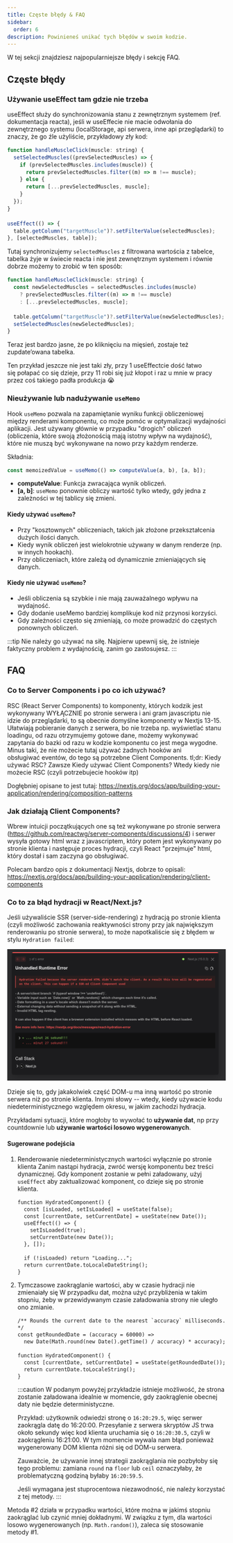 ```yaml
---
title: Częste błędy & FAQ
sidebar:
  order: 6
description: Powinieneś unikać tych błędów w swoim kodzie.
---
```


W tej sekcji znajdziesz najpopularniejsze błędy i sekcję FAQ.

## Częste błędy

### Używanie useEffect tam gdzie nie trzeba

useEffect służy do synchronizowania stanu z zewnętrznym systemem (ref. dokumentacja reacta), jeśli w useEffecie nie macie odwołania do zewnętrznego systemu (localStorage, api serwera, inne api przeglądarki) to znaczy, że go źle użyliście, przykładowy zły kod:

```jsx
function handleMuscleClick(muscle: string) {
  setSelectedMuscles((prevSelectedMuscles) => {
    if (prevSelectedMuscles.includes(muscle)) {
      return prevSelectedMuscles.filter((m) => m !== muscle);
    } else {
      return [...prevSelectedMuscles, muscle];
    }
  });
}

useEffect(() => {
  table.getColumn("targetMuscle")?.setFilterValue(selectedMuscles);
}, [selectedMuscles, table]);
```

Tutaj synchronizujemy `selectedMuscles` z filtrowana wartościa z tabelce, tabelka żyje w świecie reacta i nie jest zewnętrznym systemem i równie dobrze możemy to zrobić w ten sposób:

```jsx
function handleMuscleClick(muscle: string) {
  const newSelectedMuscles = selectedMuscles.includes(muscle)
    ? prevSelectedMuscles.filter((m) => m !== muscle)
    : [...prevSelectedMuscles, muscle];

  table.getColumn("targetMuscle")?.setFilterValue(newSelectedMuscles);
  setSelectedMuscles(newSelectedMuscles);
}
```

Teraz jest bardzo jasne, że po kliknięciu na mięsień, zostaje też zupdate’owana tabelka.

Ten przykład jeszcze nie jest taki zły, przy 1 useEffectcie dość łatwo się połapać co się dzieje, przy 11 robi się już kłopot i raz u mnie w pracy przez coś takiego padła produkcja 😭

### Nieużywanie lub nadużywanie `useMemo`

Hook `useMemo` pozwala na zapamiętanie wyniku funkcji obliczeniowej między renderami komponentu, co może pomóc w optymalizacji wydajności aplikacji. Jest używany głównie w przypadku "drogich" obliczeń (obliczenia, które swoją złożonością mają istotny wpływ na wydajność), które nie muszą być wykonywane na nowo przy każdym renderze.

Składnia:

```jsx
const memoizedValue = useMemo(() => computeValue(a, b), [a, b]);
```

- **computeValue**: Funkcja zwracająca wynik obliczeń.
- **[a, b]**: `useMemo` ponownie obliczy wartość tylko wtedy, gdy jedna z zależności w tej tablicy się zmieni.

#### Kiedy używać `useMemo`?

- Przy "kosztownych" obliczeniach, takich jak złożone przekształcenia dużych ilości danych.
- Kiedy wynik obliczeń jest wielokrotnie używany w danym renderze (np. w innych hookach).
- Przy obliczeniach, które zależą od dynamicznie zmieniających się danych.

#### Kiedy nie używać `useMemo`?

- Jeśli obliczenia są szybkie i nie mają zauważalnego wpływu na wydajność.
- Gdy dodanie useMemo bardziej komplikuje kod niż przynosi korzyści.
- Gdy zależności często się zmieniają, co może prowadzić do częstych ponownych obliczeń.

:::tip
Nie należy go używać na siłę. Najpierw upewnij się, że istnieje faktyczny problem z wydajnością, zanim go zastosujesz.
:::

## FAQ

### Co to Server Components i po co ich używać?

RSC (React Server Components) to komponenty, których kodzik jest wykonywany WYŁĄCZNIE po stronie serwera i ani gram javascriptu nie idzie do przeglądarki, to są obecnie domyślne komponenty w Nextjs 13-15. Ułatwiają pobieranie danych z serwera, bo nie trzeba np. wyświetlać stanu loadingu, od razu otrzymujemy gotowe dane, możemy wykonywać zapytania do bazki od razu w kodzie komponentu co jest mega wygodne. Minus taki, że nie możecie tutaj używać żadnych hooków ani obsługiwać eventów, do tego są potrzebne Client Components.
tl;dr:
Kiedy używać RSC?
Zawsze
Kiedy używać Client Components?
Wtedy kiedy nie możecie RSC (czyli potrzebujecie hooków itp)

Dogłębniej opisane to jest tutaj: <https://nextjs.org/docs/app/building-your-application/rendering/composition-patterns>

### Jak działają Client Components?

Wbrew intuicji początkujących one są też wykonywane po stronie serwera (<https://github.com/reactwg/server-components/discussions/4>) i serwer wysyła gotowy html wraz z javascriptem, który potem jest wykonywany po stronie klienta i następuje proces hydracji, czyli React "przejmuje" html, który dostał i sam zaczyna go obsługiwać.

Polecam bardzo opis z dokumentacji Nextjs, dobrze to opisali: <https://nextjs.org/docs/app/building-your-application/rendering/client-components>

### Co to za błąd hydracji w React/Next.js?

Jeśli używaliście SSR (server-side-rendering) z hydracją po stronie klienta (czyli możliwość zachowania reaktywności strony przy jak największym renderowaniu po stronie serwera), to może napotkaliście się z błędem w stylu `Hydration failed`:

![Next.js hydration failed error](../../../../assets/webdev/image1.png)

Dzieje się to, gdy jakakolwiek część DOM-u ma inną wartość po stronie serwera niż po stronie klienta. Innymi słowy -- wtedy, kiedy używacie kodu niedeterministycznego względem okresu, w jakim zachodzi hydracja.

Przykładami sytuacji, które mogłoby to wywołać to **używanie dat**, np przy countdownie lub **używanie wartości losowo wygenerowanych**.

#### Sugerowane podejścia

1. Renderowanie niedeterministycznych wartości wyłącznie po stronie klienta
   Zanim nastąpi hydracja, zwróć wersję komponentu bez treści dynamicznej. Gdy komponent zostanie w pełni załadowany, użyj `useEffect` aby zaktualizować komponent, co dzieje się po stronie klienta.

   ```tsx
   function HydratedComponent() {
     const [isLoaded, setIsLoaded] = useState(false);
     const [currentDate, setCurrentDate] = useState(new Date());
     useEffect(() => {
       setIsLoaded(true);
       setCurrentDate(new Date());
     }, []);

     if (!isLoaded) return "Loading...";
     return currentDate.toLocaleDateString();
   }
   ```

2. Tymczasowe zaokrąglanie wartości, aby w czasie hydracji nie zmienaiały się
   W przypadku dat, można użyć przybliżenia w takim stopniu, żeby w przewidywanym czasie załadowania strony nie uległo ono zmianie.

   ```tsx
   /** Rounds the current date to the nearest `accuracy` milliseconds. */
   const getRoundedDate = (accuracy = 60000) =>
     new Date(Math.round(new Date().getTime() / accuracy) * accuracy);

   function HydratedComponent() {
     const [currentDate, setCurrentDate] = useState(getRoundedDate());
     return currentDate.toLocaleString();
   }
   ```

   :::caution
   W podanym powyżej przykładzie istnieje możliwość, że strona zostanie załadowana idealnie w momencie, gdy zaokrąglenie obecnej daty nie będzie deterministyczne.

   Przykład: użytkownik odwiedzi stronę o `16:20:29.5`, więc serwer zaokrągla datę do 16:20:00. Przesyłanie z serwera skryptów JS trwa około sekundy więc kod klienta uruchamia się o `16:20:30.5`, czyli w zaokrągleniu 16:21:00. W tym momencie wywala nam błąd ponieważ wygenerowany DOM klienta różni się od DOM-u serwera.

   Zauważcie, że używanie innej strategii zaokrąglania nie pozbyłoby się tego problemu: zamiana `round` na `floor` lub `ceil` oznaczyłaby, że problematyczną godziną byłaby `16:20:59.5`.

   Jeśli wymagana jest stuprocentowa niezawodność, nie należy korzystać z tej metody.
   :::

Metoda #2 działa w przypadku wartości, które można w jakimś stopniu zaokrąglać lub czynić mniej dokładnymi. W związku z tym, dla wartości losowo wygenerowanych (np. `Math.random()`), zaleca się stosowanie metody #1.
